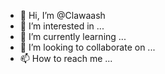 - 👋 Hi, I’m @Clawaash
- 👀 I’m interested in ...
- 🌱 I’m currently learning ...
- 💞️ I’m looking to collaborate on ...
- 📫 How to reach me ...

<!---
Clawaash/Clawaash is a ✨ special ✨ repository because its `README.md` (this file) appears on your GitHub profile.
You can click the Preview link to take a look at your changes.
--->

